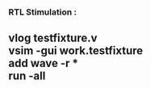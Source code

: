 ### RTL Stimulation :  
vlog testfixture.v  
vsim -gui work.testfixture  
add wave -r *  
run -all  
-- 
